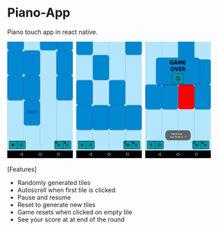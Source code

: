 # Piano-App
Piano touch app in react native.


<img src="/Screenshots/Screenshot_20170826-003043.png" height=30% width=30%>  <img src="/Screenshots/Screenshot_20170826-003101.png" height=30% width=30%>  <img src="/Screenshots/Screenshot_20170830-031844.png" height=30% width=30%>

[Features]

- Randomly generated tiles
- Autoscroll when first tile is clicked 
- Pause and resume 
- Reset to generate new tiles
- Game resets when clicked on empty tile
- See your score at at end of the round


